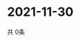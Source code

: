 # 2021-11-30
  共 0条

  <!-- BEGIN -->
  <!-- 最后更新时间Tue Nov 30 2021 03:03:05 GMT+0000 (Coordinated Universal Time) -->
  
  <!-- END -->
  
  